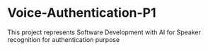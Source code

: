 # Voice-Authentication-P1
This project represents Software Development with AI for Speaker recognition for authentication purpose 

